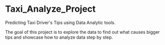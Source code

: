 # Taxi_Analyze_Project
Predicting Taxi Driver's Tips using Data Analytic tools.

The goal of this project is to explore the data to find out what causes bigger tips and showcase how to analyze data step by step. 
